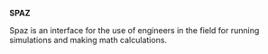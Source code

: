 
**SPAZ**

Spaz is an interface for the use of engineers in the field for running simulations and making math calculations.
